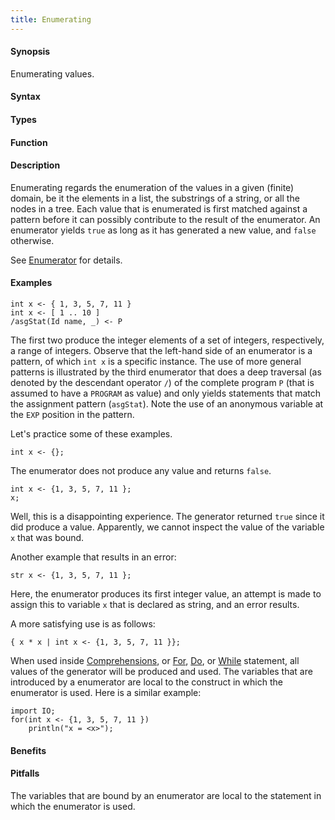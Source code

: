 ```yaml
---
title: Enumerating
---
```


#### Synopsis

Enumerating values.

#### Syntax

#### Types

#### Function

#### Description

Enumerating regards the enumeration of the values in a given (finite) domain, be it the elements in a list, the substrings of a string, 
or all the nodes in a tree. 
Each value that is enumerated is first matched against a pattern before it can possibly contribute to the result of 
the enumerator. An enumerator yields `true` as long as it has generated a new value, and `false` otherwise.

See [Enumerator]((Rascal:Comprehensions-Enumerator)) for details.

#### Examples

```rascal
int x <- { 1, 3, 5, 7, 11 }
int x <- [ 1 .. 10 ]
/asgStat(Id name, _) <- P
```

The first two produce the integer elements of a set of integers, respectively, a range of integers. 
Observe that the left-hand side of an enumerator is a pattern, of which `int x` is a specific instance. 
The use of more general patterns is illustrated by the third enumerator that does a deep traversal 
(as denoted by the descendant operator `/`) of the complete program `P` (that is assumed to have a 
`PROGRAM` as value) and only yields statements that match the assignment pattern (`asgStat`).
Note the use of an anonymous variable at the `EXP` position in the pattern.

Let's practice some of these examples.

```rascal-shell
int x <- {};
```
The enumerator does not produce any value and returns `false`.

```rascal-shell,error
int x <- {1, 3, 5, 7, 11 };
x;
```
Well, this is a disappointing experience. The generator returned `true` since it did produce a value.
Apparently, we cannot inspect the value of the variable `x` that was bound.

Another example that results in an error:
```rascal-shell,error
str x <- {1, 3, 5, 7, 11 };
```
Here, the enumerator produces its first integer value, an attempt is made to assign this to variable `x` that is declared as string,
and an error results.

A more satisfying use is as follows:
```rascal-shell
{ x * x | int x <- {1, 3, 5, 7, 11 }};
```
When used inside [Comprehensions]((Rascal:Expressions-Comprehensions)), 
or [For]((Rascal:Statements-For)), [Do]((Rascal:Statements-Do)), or [While]((Rascal:Statements-While)) 
statement, all values of the generator will be produced and used.
The variables that are introduced by a enumerator are local to the construct in which the enumerator is used.
Here is a similar example:
```rascal-shell
import IO;
for(int x <- {1, 3, 5, 7, 11 })
    println("x = <x>");
```

#### Benefits

#### Pitfalls

The variables that are bound by an enumerator are local to the statement in which the enumerator is used.

